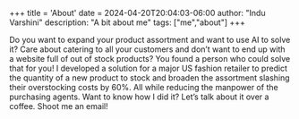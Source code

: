 +++
title = 'About'
date = 2024-04-20T20:04:03-06:00
author: "Indu Varshini"
description: "A bit about me"
tags: ["me","about"]
+++

Do you want to expand your product assortment and want to use AI to solve it? Care about catering to all your customers and don’t want to end up with a website full of out of stock products? You found a person who could solve that for you! I developed a solution for a major US fashion retailer to predict the quantity of a new product to stock and broaden the assortment slashing their overstocking costs by 60%. All while reducing the manpower of the purchasing agents. Want to know how I did it? Let’s talk about it over a coffee. Shoot me an email!
